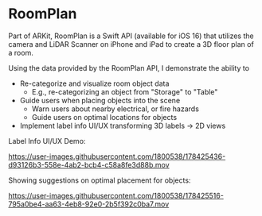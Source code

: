 # RoomPlan

Part of ARKit, RoomPlan is a Swift API (available for iOS 16) that utilizes the camera and LiDAR Scanner on iPhone and iPad to create a 3D floor plan of a room.

Using the data provided by the RoomPlan API, I demonstrate the ability to
* Re-categorize and visualize room object data
    * E.g., re-categorizing an object from "Storage" to "Table"
* Guide users when placing objects into the scene
    * Warn users about nearby electrical, or fire hazards
    * Guide users on optimal locations for objects
* Implement label info UI/UX transforming 3D labels -> 2D views

Label Info UI/UX Demo:

https://user-images.githubusercontent.com/1800538/178425436-d93126b3-558e-4ab2-bcb4-c58a8fe3d88b.mov

Showing suggestions on optimal placement for objects:

https://user-images.githubusercontent.com/1800538/178425516-795a0be4-aa63-4eb8-92e0-2b5f392c0ba7.mov

